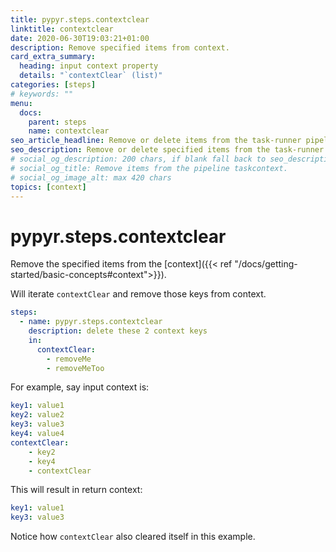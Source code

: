```yaml
---
title: pypyr.steps.contextclear
linktitle: contextclear
date: 2020-06-30T19:03:21+01:00
description: Remove specified items from context.
card_extra_summary:
  heading: input context property
  details: "`contextClear` (list)"
categories: [steps]
# keywords: ""
menu:
  docs:
    parent: steps
    name: contextclear
seo_article_headline: Remove or delete items from the task-runner pipeline context.
seo_description: Remove or delete specified items from the task-runner pipeline context dictionary.
# social_og_description: 200 chars, if blank fall back to seo_description then description
# social_og_title: Remove items from the pipeline taskcontext.
# social_og_image_alt: max 420 chars
topics: [context]
---
```

# pypyr.steps.contextclear
Remove the specified items from the 
[context]({{< ref "/docs/getting-started/basic-concepts#context">}}).

Will iterate `contextClear` and remove those keys from context.

```yaml
steps:
  - name: pypyr.steps.contextclear
    description: delete these 2 context keys
    in:
      contextClear:
        - removeMe
        - removeMeToo
```

For example, say input context is:

```yaml
key1: value1
key2: value2
key3: value3
key4: value4
contextClear:
    - key2
    - key4
    - contextClear
```

This will result in return context:

```yaml
key1: value1
key3: value3
```

Notice how `contextClear` also cleared itself in this example.